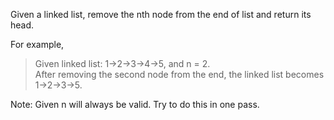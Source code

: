 Given a linked list, remove the nth node from the end of list and return its head.

For example,
   >Given linked list: 1->2->3->4->5, and n = 2.  
   After removing the second node from the end, the linked list becomes 1->2->3->5.
   
Note:
Given n will always be valid.
Try to do this in one pass.
